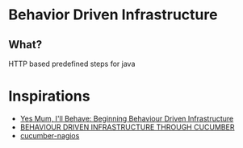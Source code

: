 # Behavior Driven Infrastructure

## What?

HTTP based predefined steps for java

# Inspirations

* [Yes Mum, I'll Behave: Beginning Behaviour Driven Infrastructure](http://kartar.net/2009/12/yes-mum-ill-behave-beginning-behaviour-driven-infrastructure/)
* [BEHAVIOUR DRIVEN INFRASTRUCTURE THROUGH CUCUMBER](http://fractio.nl/2009/11/09/behaviour-driven-infrastructure-through-cucumber/)
* [cucumber-nagios](http://auxesis.github.io/cucumber-nagios/)